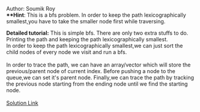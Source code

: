 Author: Soumik Roy<br>
<b>**Hint</b>: This is a bfs problem. In order to keep the path lexicographically smallest,you have to take the smaller node first while traversing.<br>

<b>Detailed tutorial:</b> This is simple bfs. There are only two extra stuffs to do. Printing the path and keeping the path lexicographically smallest.<br>
In order to keep the path lexicographically smallest,we can just sort the child nodes of every node we visit and run a bfs.<br><br>
In order to trace the path,
we can have an array/vector which will store the previous/parent node of current index. Before pushing a node to the queue,we can set it's parent node. Finally,we can trace the
path by tracking the previous node starting from the ending node until we find the starting node. <br><br>
[Solution Link](https://github.com/soumik9876/Lightoj-solutions/blob/master/Lightoj%201271%20-%20Better%20Tour.cpp)
